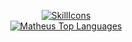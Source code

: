<div align="center">
  
[![SkillIcons](https://skillicons.dev/icons?i=java,scala,spring,linux,kubernetes,docker)](https://skillicons.dev)</br>
[![Matheus Top Languages](https://github-readme-stats.vercel.app/api/top-langs/?username=matheusrebola&theme=blue-white)](https://github.com/anuraghazra/github-readme-stats)
  
 </div>
